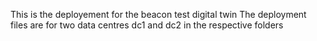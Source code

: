 This is the deployement for the beacon test digital twin
The deployment files are for two data centres dc1 and dc2 in the respective folders
